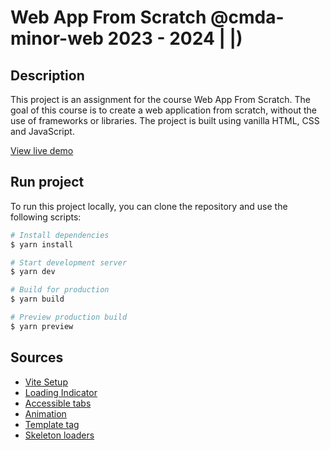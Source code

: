# Web App From Scratch @cmda-minor-web 2023 - 2024                                   |             |)

## Description

This project is an assignment for the course Web App From Scratch. The goal of this course is to create a web application from scratch, without the use of frameworks or libraries. The project is built using vanilla HTML, CSS and JavaScript.

[View live demo](https://mtdvlpr.github.io/web-app-from-scratch-2324/)

## Run project

To run this project locally, you can clone the repository and use the following scripts:
  
  ```bash
  # Install dependencies
  $ yarn install

  # Start development server
  $ yarn dev

  # Build for production
  $ yarn build

  # Preview production build
  $ yarn preview
  ```

## Sources

- [Vite Setup](https://vitejs.dev/)
- [Loading Indicator](https://loading.io/css/)
- [Accessible tabs](https://www.w3.org/WAI/ARIA/apg/patterns/tabs/examples/tabs-manual/)
- [Animation](https://erikmartinjordan.com/display-none-display-block)
- [Template tag](https://developer.mozilla.org/en-US/docs/Web/HTML/Element/template)
- [Skeleton loaders](https://www.freecodecamp.org/news/how-to-build-skeleton-screens-using-css-for-better-user-experience/)

